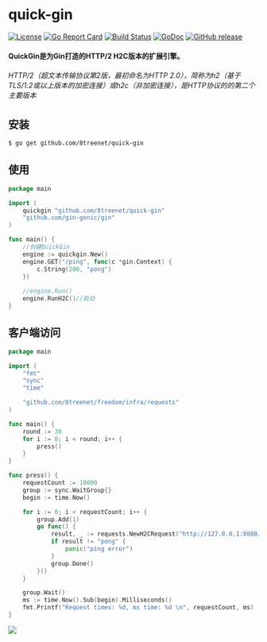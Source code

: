 # quick-gin
[![License](https://img.shields.io/badge/License-Apache%202.0-blue.svg)](https://github.com/8treenet/quick-gin/blob/master/LICENSE) [![Go Report Card](https://goreportcard.com/badge/github.com/8treenet/quick-gin)](https://goreportcard.com/report/github.com/8treenet/quick-gin) [![Build Status](https://travis-ci.org/8treenet/quick-gin.svg?branch=master)](https://travis-ci.org/8treenet/quick-gin) [![GoDoc](https://godoc.org/github.com/8treenet/quick-gin?status.svg)](https://godoc.org/github.com/8treenet/quick-gin)
[![GitHub release](https://img.shields.io/github/v/release/8treenet/quick-gin.svg)](https://github.com/8treenet/quick-gin/releases)
#### QuickGin是为Gin打造的HTTP/2 H2C版本的扩展引擎。

###### HTTP/2（超文本传输协议第2版，最初命名为HTTP 2.0），简称为h2（基于TLS/1.2或以上版本的加密连接）或h2c（非加密连接），是HTTP协议的的第二个主要版本

## 安装
```sh
$ go get github.com/8treenet/quick-gin
```

## 使用
```go
package main

import (
	quickgin "github.com/8treenet/quick-gin"
	"github.com/gin-gonic/gin"
)

func main() {
    //创建QuickGin
	engine := quickgin.New()
	engine.GET("/ping", func(c *gin.Context) {
		c.String(200, "pong")
    })
    
    //engine.Run()
    engine.RunH2C()//启动 
}
```


## 客户端访问
```go
package main

import (
	"fmt"
	"sync"
	"time"

	"github.com/8treenet/freedom/infra/requests"
)

func main() {
	round := 30
	for i := 0; i < round; i++ {
		press()
	}
}

func press() {
	requestCount := 10000
	group := sync.WaitGroup{}
	begin := time.Now()

	for i := 0; i < requestCount; i++ {
		group.Add(1)
		go func() {
			result, _ := requests.NewH2CRequest("http://127.0.0.1:8080/ping").Get().ToString()
			if result != "pong" {
				panic("ping error")
			}
			group.Done()
		}()
	}

	group.Wait()
	ms := time.Now().Sub(begin).Milliseconds()
	fmt.Printf("Request times: %d, ms time: %d \n", requestCount, ms)
}

```

<img src="https://raw.githubusercontent.com/8treenet/quick-gin/master/example/client/client.png">